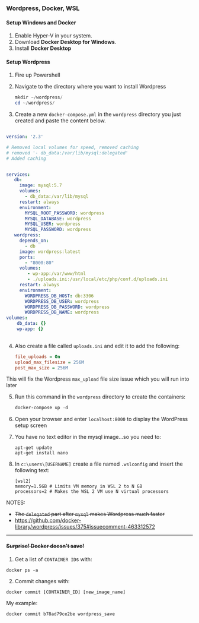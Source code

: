 ### Wordpress, Docker, WSL

#### Setup Windows and Docker
1. Enable Hyper-V in your system.
2. Download **Docker Desktop for Windows**.
3. Install **Docker Desktop**

#### Setup Wordpress

1. Fire up Powershell
2. Navigate to the directory where you want to install Wordpress

    ```powershell
    mkdir ~/wordpress/
    cd ~/wordpress/
    ```
3. Create a new ```docker-compose.yml``` in the ```wordpress``` directory you just created and paste the content below. 
   

```yml

version: '2.3'

# Removed local volumes for speed, removed caching
# removed '- db_data:/var/lib/mysql:delegated'
# Added caching


services:
   db:
     image: mysql:5.7
     volumes:
       - db_data:/var/lib/mysql
     restart: always
     environment:
       MYSQL_ROOT_PASSWORD: wordpress
       MYSQL_DATABASE: wordpress
       MYSQL_USER: wordpress
       MYSQL_PASSWORD: wordpress
   wordpress:
     depends_on:
       - db
     image: wordpress:latest
     ports:
       - "8000:80"
     volumes:
        - wp-app:/var/www/html
        - ./uploads.ini:/usr/local/etc/php/conf.d/uploads.ini
     restart: always
     environment:
       WORDPRESS_DB_HOST: db:3306
       WORDPRESS_DB_USER: wordpress
       WORDPRESS_DB_PASSWORD: wordpress
       WORDPRESS_DB_NAME: wordpress
volumes:
    db_data: {}
    wp-app: {}
    
```


4. Also create a file called ```uploads.ini``` and edit it to add the following:

    ```ini
    file_uploads = On
    upload_max_filesize = 256M
    post_max_size = 256M
    ```

This will fix the Wordpress ``max_upload`` file size issue which you will run into later

5. Run this command in the ```wordpress``` directory to create the containers: 

    ```powershell
    docker-compose up -d
    ```
6. Open your browser and enter ```localhost:8000``` to display the WordPress setup screen

7. You have no text editor in the mysql image...so you need to:
    ```
    apt-get update
    apt-get install nano
    ```
8. In ```c:\users\[USERNAME]``` create a file named ```.wslconfig``` and insert the following text:

    ```
    [wsl2]
    memory=1.5GB # Limits VM memory in WSL 2 to N GB
    processors=2 # Makes the WSL 2 VM use N virtual processors
    ```
    
NOTES: 
- ~~The ```delegated``` part after ```mysql``` makes Wordpress much faster~~
- https://github.com/docker-library/wordpress/issues/375#issuecomment-463312572

***
#### ~~Surprise! Docker doesn't save!~~

1. Get a list of ```CONTAINER ID```s with:

```
docker ps -a
```

2. Commit changes with:

```
docker commit [CONTAINER_ID] [new_image_name]
```
My example: 
```
docker commit b78ad79ce2be wordpress_save
```



